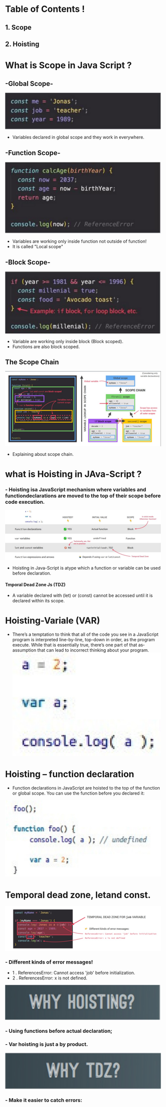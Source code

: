 # Table of Contents !
## 1. Scope  
## 2. Hoisting

# What is Scope in Java Script ?
## -Global Scope-
![Global scope](./WhatsApp%20Image%202023-11-16%20at%2000.48.43_887e4845.jpg)
* Variables  declared in global scope and they work in everywhere.
## -Function Scope-
![function scope](./WhatsApp%20Image%202023-11-16%20at%2000.54.29_8d5331fc.jpg) 
* Variables are working only inside  function not outside of function!
* It is called "Local scope"
## -Block Scope-
![block scope](./WhatsApp%20Image%202023-11-16%20at%2000.58.16_b6e04796.jpg)
* Variable are working only inside  block (Block scoped).
* Functions are also  block scoped.

## The Scope Chain
![scope chain](./WhatsApp%20Image%202023-11-16%20at%2001.01.01_35150e74.jpg)
* Explaining about scope chain.

# what is Hoisting in JAva-Script ?
### - Hoisting isa JavaScript mechanism where variables and functiondeclarations are moved to the top of their scope before code execution.
![hoisting](./WhatsApp%20Image%202023-11-16%20at%2001.08.46_97dff649.jpg)
* Hoisting in Java-Script is atype which a function or variable  can be used before declaration.

#### Tmporal Dead Zone Js (TDZ)
* A variable declared with (let) or (const) cannot be accessed until it is declared within its scope.

# Hoisting-Variale (VAR)
* There’s a temptation to think that all of the code you see in a
JavaScript
program is interpreted line-by-line, top-down in order, as the program
execute. While that is essentially true, there’s one part of that as‐
assumption that can lead to incorrect thinking about your program.
![Var](./WhatsApp%20Image%202023-11-16%20at%2001.23.23_02fb9359.jpg)

# Hoisting – function declaration
 * Function declarations in JavaScript are hoisted to the top of the  function or global scope. You can use the function before you declared it:
 
 ![declaration](./WhatsApp%20Image%202023-11-16%20at%2001.23.46_40e957c8.jpg)

 # Temporal dead zone, letand const.
 ![let and const](./WhatsApp%20Image%202023-11-16%20at%2001.24.07_1a2ed819.jpg)
 ### - Different kinds of  error messages!
 * 1 . ReferencesError: Cannot access 'job' before initialization.
 * 2 . ReferencesError: x is not defined.

 ![Hoisting](./WhatsApp%20Image%202023-11-16%20at%2001.33.08_99548772.jpg)

 ### - Using  functions before  actual declaration;
 ### - Var hoisting is just a by product.

 ![tdz](./WhatsApp%20Image%202023-11-16%20at%2001.33.24_de262ebc.jpg) 
 ### - Make it easier to catch errors:



